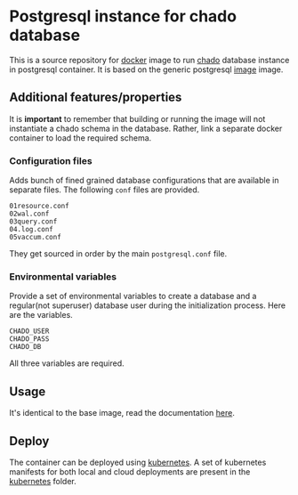 # Postgresql instance for chado database
This is a source repository for [docker](http://docker.io) image to run
[chado](http://gmod.org/wiki/Chado) database instance in postgresql container.
It is based on the generic postgresql
[image](https://hub.docker.com/r/dictybase/postgres/) image. 

## Additional features/properties
It is __important__ to remember that building or running the image will not
instantiate a chado schema in the database.  Rather, link a separate docker
container to load the required schema.


### Configuration files
Adds bunch of fined grained database configurations that are available in
separate files. The following `conf` files are provided.

```
01resource.conf
02wal.conf
03query.conf
04.log.conf
05vaccum.conf
```

They get sourced in order by the main `postgresql.conf` file. 

### Environmental variables
Provide a set of environmental variables to create a database and a
regular(not superuser) database user during the initialization process. Here
are the variables.

```
CHADO_USER 
CHADO_PASS
CHADO_DB
```

All three variables are required.

## Usage
It's identical to the base image, read the documentation
[here](https://hub.docker.com/r/dictybase/postgres/).

## Deploy
The container can be deployed using [kubernetes](http://kubernetes.io). A set of kubernetes manifests for both local
and cloud deployments are present in the [kubernetes](kubernetes/) folder.

